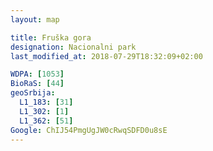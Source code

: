 ```yaml
---
layout: map

title: Fruška gora
designation: Nacionalni park
last_modified_at: 2018-07-29T18:32:09+02:00

WDPA: [1053]
BioRaS: [44]
geoSrbija:
  L1_183: [31]
  L1_302: [1]
  L1_362: [51]
Google: ChIJ54PmgUgJW0cRwqSDFD0u8sE
---
```

